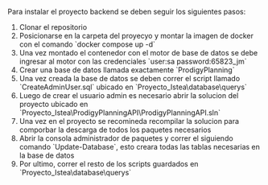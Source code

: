 Para instalar el proyecto backend se deben seguir los siguientes pasos:
<ol>
  <li>Clonar el repositorio</li>
  <li>Posicionarse en la carpeta del proyecyo y montar la imagen de docker con el comando `docker compose up -d`</li>
  <li>Una vez montado el contenedor con el motor de base de datos se debe ingresar al motor con las credenciales `user:sa password:65823_jm`</li>
  <li>Crear una base de datos llamada exactamente `ProdigyPlanning`</li>
  <li>Una vez creada la base de datos se deben correr el script llamado `CreateAdminUser.sql` ubicado en `Proyecto_Istea\database\querys`</li>
  <li>Luego de crear el usuario admin es necesario abrir la solucion del proyecto ubicado en `Proyecto_Istea\ProdigyPlanningAPI\ProdigyPlanningAPI.sln`</li>
  <li>Una vez en el proyecto se recomineda recompilar la solucion para comporbar la descarga de todos los paquetes necesarios</li>
  <li>Abrir la consola administrador de paquetes y correr el siguiendo comando `Update-Database`, esto creara todas las tablas necesarias en la base de datos</li>
  <li>Por ultimo, correr el resto de los scripts guardados en `Proyecto_Istea\database\querys`</li>
</ol>  
